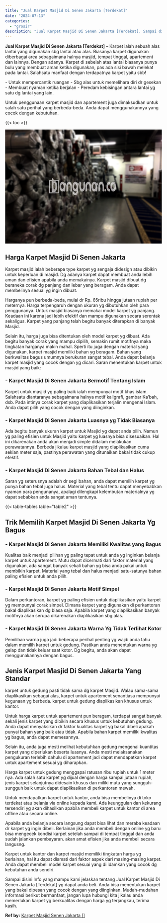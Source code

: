 ```yaml
---
title: "Jual Karpet Masjid Di Senen Jakarta [Terdekat]"
date: "2024-07-13"
categories: 
  - "grosir"
description: "Jual Karpet Masjid Di Senen Jakarta [Terdekat]. Sampai disini Info yang mampu kami jelaskan tentang Jual Karpet Masjid Di Senen Jakarta [Terdekat] yg dapat..."
---
```


**Jual Karpet Masjid Di Senen Jakarta \[Terdekat\]** – Karpet ialah sebuah alas lantai yang digunakan sbg lantai atau alas. Biasanya karpet digunakan diberbagai area sebagaimana halnya masjid, tempat tinggal, apartement dan lainnya. Dengan adanya. Karpet di sebelah atas lantai biasanya punya bulu yang membuat aman ketika digunakan, pas ada sisi bawah melekat pada lantai. Salahsatu manfaat dengan terdapatnya karpet yaitu sbb!

\- Untuk mempercantik ruangan - Sbg alas untuk memelihara diri dr gesekan - Membuat nyaman ketika berjalan - Peredam kebisingan antara lantai yg satu dg lantai yang lain.

Untuk penggunaan karpet masjid dan apartement juga dimaksudkan untuk salah satu perihal yang berbeda-beda. Anda dapat menggunakannya yang cocok dengan kebutuhan.

{{< toc >}}

![](/images/grosir-karpet-murah-01.png)

## Harga Karpet Masjid Di Senen Jakarta

Karpet masjid ialah beberapa type karpet yg sengaja didesign atau dibikin untuk keperluan di masjid. Dg adanya karpet dapat membuat anda lebih aman dan efisien apabila anda memakainya. Karpet masjid dibuat dg beraneka corak dg panjang dan lebar yang beragam. Anda dapat membelinya sesuai yg ingin dibuat.

Harganya pun berbeda-beda, mulai dr Rp. 65ribu hingga jutaan rupiah per meternya. Harga terpengaruh dengan ukuran yg dibutuhkan oleh para penggunanya. Untuk masjid biasanya memakai model karpet yg panjang. Keadaan ini karena jadi lebih efektif dan mampu digunakan secara serentak sekaligus. Karpet yang panjang telah begitu banyak diterapkan di banyak Masjid.

Selain itu, harga juga bisa ditentukan oleh model karpet yg dibuat. Ada begitu banyak corak yang mampu dipilih, semakin rumit motifnya maka tingkatan harganya makin mahal. Sperti itu juga dengan material yang digunakan, karpet masjid memiliki bahan yg beragam. Bahan yang berkwalitas bagus umumnya berukuran sangat tebal. Anda dapat belanja karpet masjid yang cocok dengan yg dicari. Saran menentukan karpet untuk masjid yang baik:

### \- Karpet Masjid Di Senen Jakarta Bermotif Tentang Islam

Karpet untuk masjid yg paling baik ialah mempunyai motif khas islam. Salahsatu diantaranya sebagaimana halnya motif kaligrafi, gambar Ka’bah, dsb. Pada intinya corak karpet yang diaplikasikan terjalin mengenai Islam. Anda dapat pilih yang cocok dengan yang diinginkan.

### \- Karpet Masjid Di Senen Jakarta Luasnya yg Tidak Biasanya

Ada begitu banyak ukuran karpet untuk Masjid yg dapat anda pilih. Namun yg paling efisien untuk Masjid yaitu karpet yg luasnya bisa disesuaikan. Hal ini dikarenakan anda akan menjadi simple didalam melakukan perawatannya. Berbeda jikalau karpet masjid yang diaplikasikan cuma sekian meter saja, pastinya perawatan yang ditunaikan bakal tidak cukup efektif.

### \- Karpet Masjid Di Senen Jakarta Bahan Tebal dan Halus

Saran yg seterusnya adalah dr segi bahan, anda dapat memilih karpet yg punya bahan tebal juga halus. Material yang tebal tentu dapat menyebabkan nyaman para pengunanya, apalagi dilengkapi kelembutan materialnya yg dapat sebabkan anda sangat aman tentunya.

{{< table-tables table="table2" >}}

## Trik Memilih Karpet Masjid Di Senen Jakarta Yg Bagus

### \- Karpet Masjid Di Senen Jakarta Memiliki Kwalitas yang Bagus

Kualitas baik menjadi pilihan yg paling tepat untuk anda yg inginkan belanja karpet untuk apartement. Mutu dapat dicermati dari faktor material yang digunakan, ada sangat banyak sekali bahan yg bisa anda pakai untuk membikin karpet. Material yang tebal dan halus menjadi satu-satunya bahan paling efisien untuk anda pilih.

### \- Karpet Masjid Di Senen Jakarta Motif Simpel

Dalam perkantoran, karpet yg paling efisien untuk diaplikasikan yaitu karpet yg mempunyai corak simpel. Dimana karpet yang digunakan di perkantoran bakal diaplikasikan dg biasa saja. Apabila karpet yang diaplikasikan banyak motifnya akan serupa dikarenakan diaplikasikan sbg alas.

### \- Karpet Masjid Di Senen Jakarta Warna Yg Tidak Terlihat Kotor

Pemilihan warna juga jadi beberapa perihal penting yg wajib anda tahu dalam memilih karpet untuk gedung. Pastikan anda menentukan warna yg gelap dan tidak keluar saat kotor. Dg begitu, anda akan dapat menggunakannya dengan bagus.

## Jenis Karpet Masjid Di Senen Jakarta Yang Standar

karpet untuk gedung pasti tidak sama dg karpet Masjid. Walau sama-sama diaplikasikan sebagai alas, karpet untuk apartement senantiasa mempunyai kegunaan yg berbeda. karpet untuk gedung diaplikasikan khusus untuk kantor.

Untuk harga karpet untuk apartement pun beragam, terdapat sangat banyak sekali jenis karpet yang dibikin secara khusus untuk kebutuhan gedung. Anda dapat menyaksikan dr faktor kualitas karpet yg bakal dibeli apakah punyai bahan yang baik atau tidak. Apabila bahan karpet memiliki kwalitas yg bagus, anda dapat memesannya.

Selain itu, anda juga mesti melihat kebutuhkan gedung mengenai kuantitas karpet yang diperlukan beserta luasnya. Anda mesti melaksanakan pengukuran terlebih dahulu di apartement jadi dapat mendapatkan karpet untuk apartement sesuai yg diharapkan.

Harga karpet untuk gedung menggapai ratusan ribu rupiah untuk 1 meter nya. Ada salah satu karpet yg dijual dengan harga sampai jutaan rupiah, jenis karpet selanjutnya didesain khusus dan miliki mutu yang sungguh-sungguh baik untuk dapat diaplikasikan di perkantoran mewah.

Untuk mendapatkan karpet untuk kantor, anda bisa membelinya di toko terdekat atau belanja via online kepada kami. Ada keunggulan dan kekurang tersendiri yg akan dihasilkan apabila membeli karpet untuk kantor di area offline atau secara online.

Apabila anda belanja secara langsung dapat bisa lihat dan meraba keadaan dr karpet yg ingin dibeli. Berlainan jika anda membeli dengan online yg baru bisa mengecek kondisi karpet setelah sampai di tempat tinggal dan anda sudah jalankan pembayaran. akan amat efisien jika anda membeli secara langusng.

Karpet untuk kantor dan karpet masjid memiliki tingkatan harga yg berlainan, hal itu dapat diamati dari faktor aspek dari masing-masing karpet. Anda dapat membeli model karpet sesuai yang di idamkan yang cocok dg kebutuhan anda sendiri.

Sampai disini Info yang mampu kami jelaskan tentang Jual Karpet Masjid Di Senen Jakarta \[Terdekat\] yg dapat anda beli. Anda bisa menentukan karpet yang bakal dipesan yang cocok dengan yang diinginkan. Mudah-mudahan informasi berikut bermanfaat, jangan lupa hubungi kita jikalau anda memerlukan karpet yg berkualitas dengan harga yg terjangkau, terima kasih.

**Ref by:**  [Karpet Masjid Senen Jakarta []](https://id.wikipedia.org/wiki/Karpet)
